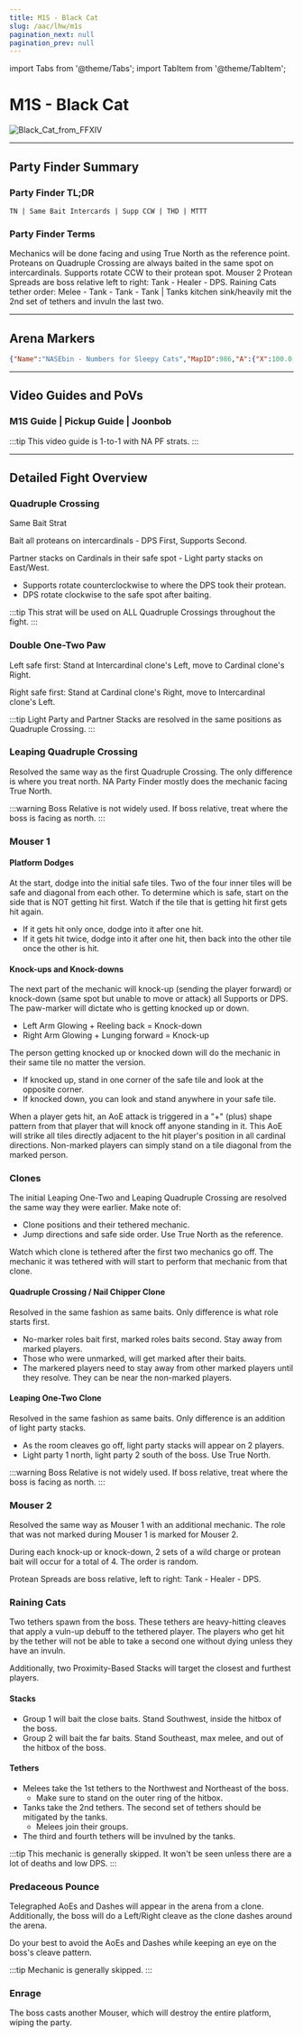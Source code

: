 ```yaml
---
title: M1S - Black Cat
slug: /aac/lhw/m1s
pagination_next: null
pagination_prev: null
---
```


import Tabs from '@theme/Tabs';
import TabItem from '@theme/TabItem';

# M1S - Black Cat
![Black_Cat_from_FFXIV](/arcadion/light-heavyweight/Black_Cat_from_FFXIV.webp)

***

## Party Finder Summary

### Party Finder TL;DR

```
TN | Same Bait Intercards | Supp CCW | THD | MTTT
```

### Party Finder Terms

<Tabs>
  <TabItem value="TN" label="TN" default>
    Mechanics will be done facing and using True North as the reference point.
  </TabItem>
  <TabItem value="Same Bait" label="Same Bait">
    Proteans on Quadruple Crossing are always baited in the same spot on intercardinals.
  </TabItem>
  <TabItem value="Supp CCW" label="Supp CCW">
    Supports rotate CCW to their protean spot.
  </TabItem>
    <TabItem value="THD" label="THD">
    Mouser 2 Protean Spreads are boss relative left to right: Tank - Healer - DPS.
  </TabItem>
    <TabItem value="MTTT" label="MTTT">
    Raining Cats tether order: Melee - Tank - Tank - Tank | Tanks kitchen sink/heavily mit the 2nd set of tethers and invuln the last two.

  </TabItem>
</Tabs>

***

## Arena Markers

```json
{"Name":"NASEbin - Numbers for Sleepy Cats","MapID":986,"A":{"X":100.0,"Y":0.0,"Z":90.0,"ID":0,"Active":true},"B":{"X":110.0,"Y":0.0,"Z":100.0,"ID":1,"Active":true},"C":{"X":100.0,"Y":0.0,"Z":110.0,"ID":2,"Active":true},"D":{"X":90.0,"Y":0.0,"Z":100.0,"ID":3,"Active":true},"One":{"X":90.0,"Y":0.0,"Z":95.0,"ID":4,"Active":true},"Two":{"X":110.0,"Y":0.0,"Z":95.0,"ID":5,"Active":true},"Three":{"X":110.0,"Y":0.0,"Z":105.0,"ID":6,"Active":true},"Four":{"X":90.0,"Y":0.0,"Z":105.0,"ID":7,"Active":true}}
```

***

## Video Guides and PoVs

### M1S Guide | Pickup Guide | Joonbob

<YouTube youTubeId="0Vb3TCqz4F8" />
:::tip
This video guide is 1-to-1 with NA PF strats.
:::

***

## Detailed Fight Overview

### Quadruple Crossing

Same Bait Strat

Bait all proteans on intercardinals - DPS First, Supports Second.

Partner stacks on Cardinals in their safe spot - Light party stacks on East/West.

* Supports rotate counterclockwise to where the DPS took their protean.
* DPS rotate clockwise to the safe spot after baiting.

:::tip
This strat will be used on ALL Quadruple Crossings throughout the fight.
:::

### Double One-Two Paw

Left safe first:
Stand at Intercardinal clone's Left, move to Cardinal clone's Right.

Right safe first:
Stand at Cardinal clone's Right, move to Intercardinal clone's Left.

:::tip
Light Party and Partner Stacks are resolved in the same positions as Quadruple Crossing.
:::

### Leaping Quadruple Crossing

Resolved the same way as the first Quadruple Crossing. The only difference is where you treat north. NA Party Finder mostly does the mechanic facing True North.

:::warning
Boss Relative is not widely used. If boss relative, treat where the boss is facing as north.
:::

### Mouser 1

#### Platform Dodges

At the start, dodge into the initial safe tiles. Two of the four inner tiles will be safe and diagonal from each other. To determine which is safe, start on the side that is NOT getting hit first. Watch if the tile that is getting hit first gets hit again.

* If it gets hit only once, dodge into it after one hit.
* If it gets hit twice, dodge into it after one hit, then back into the other tile once the other is hit.

#### Knock-ups and Knock-downs

The next part of the mechanic will knock-up (sending the player forward) or knock-down (same spot but unable to move or attack) all Supports or DPS. The paw-marker will dictate who is getting knocked up or down. 

* Left Arm Glowing + Reeling back = Knock-down
* Right Arm Glowing + Lunging forward = Knock-up

The person getting knocked up or knocked down will do the mechanic in their same tile no matter the version.

* If knocked up, stand in one corner of the safe tile and look at the opposite corner.
* If knocked down, you can look and stand anywhere in your safe tile.

When a player gets hit, an AoE attack is triggered in a "+" (plus) shape pattern from that player that will knock off anyone standing in it. This AoE will strike all tiles directly adjacent to the hit player's position in all cardinal directions. Non-marked players can simply stand on a tile diagonal from the marked person. 

### Clones

The initial Leaping One-Two and Leaping Quadruple Crossing are resolved the same way they were earlier. Make note of:

* Clone positions and their tethered mechanic.
* Jump directions and safe side order. Use True North as the reference.

Watch which clone is tethered after the first two mechanics go off. The mechanic it was tethered with will start to perform that mechanic from that clone.

#### Quadruple Crossing / Nail Chipper Clone

Resolved in the same fashion as same baits. Only difference is what role starts first.

* No-marker roles bait first, marked roles baits second. Stay away from marked players.
* Those who were unmarked, will get marked after their baits.
 * The markered players  need to stay away from other marked players until they resolve. They can be near the non-marked players.

#### Leaping One-Two Clone

Resolved in the same fashion as same baits. Only difference is an addition of light party stacks.

* As the room cleaves go off, light party stacks will appear on 2 players.
* Light party 1 north, light party 2 south of the boss. Use True North.

:::warning
Boss Relative is not widely used. If boss relative, treat where the boss is facing as north.
:::

### Mouser 2

Resolved the same way as Mouser 1 with an additional mechanic. The role that was not marked during Mouser 1 is marked for Mouser 2.

During each knock-up or knock-down, 2 sets of a wild charge or protean bait will occur for a total of 4. The order is random.

Protean Spreads are boss relative, left to right: Tank - Healer - DPS.

### Raining Cats

Two tethers spawn from the boss. These tethers are heavy-hitting cleaves that apply a vuln-up debuff to the tethered player. The players who get hit by the tether will not be able to take a second one without dying unless they have an invuln.  

Additionally, two Proximity-Based Stacks will target the closest and furthest players.

#### Stacks
* Group 1 will bait the close baits. Stand Southwest, inside the hitbox of the boss.
* Group 2 will bait the far baits. Stand Southeast, max melee, and out of the hitbox of the boss.

#### Tethers
* Melees take the 1st tethers to the Northwest and Northeast of the boss. 
  * Make sure to stand on the outer ring of the hitbox.
* Tanks take the 2nd tethers. The second set of tethers should be mitigated by the tanks.
  * Melees join their groups.
* The third and fourth tethers will be invulned by the tanks.

:::tip
This mechanic is generally skipped. It won't be seen unless there are a lot of deaths and low DPS.
:::

### Predaceous Pounce

Telegraphed AoEs and Dashes will appear in the arena from a clone. Additionally, the boss will do a Left/Right cleave as the clone dashes around the arena.

Do your best to avoid the AoEs and Dashes while keeping an eye on the boss's cleave pattern.

:::tip
Mechanic is generally skipped.
:::

### Enrage

The boss casts another Mouser, which will destroy the entire platform, wiping the party.
